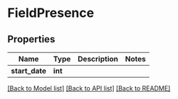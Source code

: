 # FieldPresence

## Properties
Name | Type | Description | Notes
------------ | ------------- | ------------- | -------------
**start_date** | **int** |  | 

[[Back to Model list]](../README.md#documentation-for-models) [[Back to API list]](../README.md#documentation-for-api-endpoints) [[Back to README]](../README.md)



